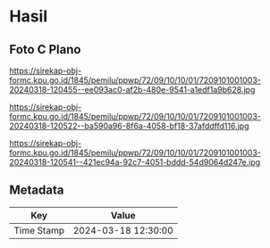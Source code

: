 # Hasil

## Foto C Plano

https://sirekap-obj-formc.kpu.go.id/1845/pemilu/ppwp/72/09/10/10/01/7209101001003-20240318-120455--ee093ac0-af2b-480e-9541-a1edf1a9b628.jpg

https://sirekap-obj-formc.kpu.go.id/1845/pemilu/ppwp/72/09/10/10/01/7209101001003-20240318-120522--ba590a96-8f6a-4058-bf18-37afddffd116.jpg

https://sirekap-obj-formc.kpu.go.id/1845/pemilu/ppwp/72/09/10/10/01/7209101001003-20240318-120541--421ec94a-92c7-4051-bddd-54d9064d247e.jpg


## Metadata

| Key        | Value               |
| ---------- | ------------------- |
| Time Stamp | 2024-03-18 12:30:00 |



